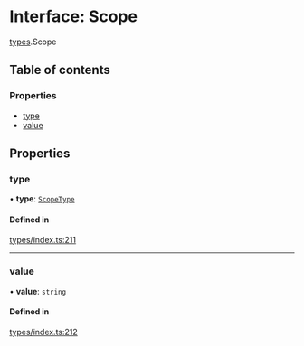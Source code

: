 # Interface: Scope

[types](../wiki/types).Scope

## Table of contents

### Properties

- [type](../wiki/types.Scope#type)
- [value](../wiki/types.Scope#value)

## Properties

### type

• **type**: [`ScopeType`](../wiki/types.ScopeType)

#### Defined in

[types/index.ts:211](https://github.com/PolymathNetwork/polymesh-sdk/blob/c6fe1be3/src/types/index.ts#L211)

___

### value

• **value**: `string`

#### Defined in

[types/index.ts:212](https://github.com/PolymathNetwork/polymesh-sdk/blob/c6fe1be3/src/types/index.ts#L212)
